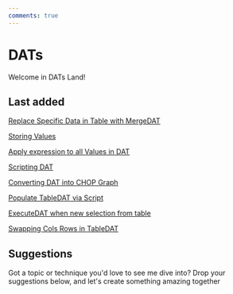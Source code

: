```yaml
---
comments: true
---
```




# DATs

Welcome in DATs Land!

## Last added

[Replace Specific Data in Table with MergeDAT](ReplaceSpecificDataTableMerge.md)

[Storing Values](StoringDataViaScript.md)

[Apply expression to all Values in DAT](ExpressionValuesDAT.md)

[Scripting DAT](ScriptingDAT.md)

[Converting DAT into CHOP Graph](ConvertingDATIntoGraph.md)

[Populate TableDAT via Script](PopulateTableDATViaScript.md)

[ExecuteDAT when new selection from table](ExecuteNewSelectionTable.md)

[Swapping Cols Rows in TableDAT](SwappingColsRowsTable.md)

## Suggestions
Got a topic or technique you'd love to see me dive into? Drop your suggestions below, and let's create something amazing together

